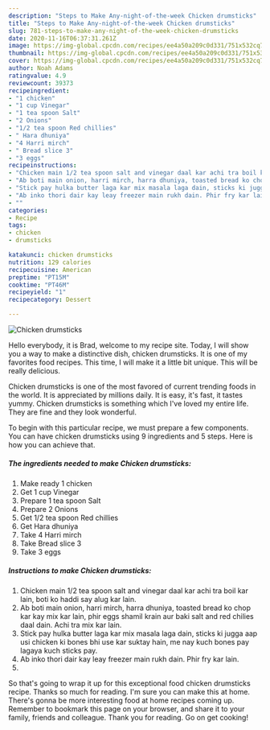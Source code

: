 ```yaml
---
description: "Steps to Make Any-night-of-the-week Chicken drumsticks"
title: "Steps to Make Any-night-of-the-week Chicken drumsticks"
slug: 781-steps-to-make-any-night-of-the-week-chicken-drumsticks
date: 2020-11-16T06:37:31.261Z
image: https://img-global.cpcdn.com/recipes/ee4a50a209c0d331/751x532cq70/chicken-drumsticks-recipe-main-photo.jpg
thumbnail: https://img-global.cpcdn.com/recipes/ee4a50a209c0d331/751x532cq70/chicken-drumsticks-recipe-main-photo.jpg
cover: https://img-global.cpcdn.com/recipes/ee4a50a209c0d331/751x532cq70/chicken-drumsticks-recipe-main-photo.jpg
author: Noah Adams
ratingvalue: 4.9
reviewcount: 39373
recipeingredient:
- "1 chicken"
- "1 cup Vinegar"
- "1 tea spoon Salt"
- "2 Onions"
- "1/2 tea spoon Red chillies"
- " Hara dhuniya"
- "4 Harri mirch"
- " Bread slice 3"
- "3 eggs"
recipeinstructions:
- "Chicken main 1/2 tea spoon salt and vinegar daal kar achi tra boil kar lain, boti ko haddi say alug kar lain."
- "Ab boti main onion, harri mirch, harra dhuniya, toasted bread ko chop kar kay mix kar lain, phir eggs shamil krain aur baki salt and red chilies daal dain. Achi tra mix kar lain."
- "Stick pay hulka butter laga kar mix masala laga dain, sticks ki jugga aap usi chicken ki bones bhi use kar suktay hain, me nay kuch bones pay lagaya kuch sticks pay."
- "Ab inko thori dair kay leay freezer main rukh dain. Phir fry kar lain."
- ""
categories:
- Recipe
tags:
- chicken
- drumsticks

katakunci: chicken drumsticks 
nutrition: 129 calories
recipecuisine: American
preptime: "PT15M"
cooktime: "PT46M"
recipeyield: "1"
recipecategory: Dessert

---
```



![Chicken drumsticks](https://img-global.cpcdn.com/recipes/ee4a50a209c0d331/751x532cq70/chicken-drumsticks-recipe-main-photo.jpg)

Hello everybody, it is Brad, welcome to my recipe site. Today, I will show you a way to make a distinctive dish, chicken drumsticks. It is one of my favorites food recipes. This time, I will make it a little bit unique. This will be really delicious.



Chicken drumsticks is one of the most favored of current trending foods in the world. It is appreciated by millions daily. It is easy, it's fast, it tastes yummy. Chicken drumsticks is something which I've loved my entire life. They are fine and they look wonderful.


To begin with this particular recipe, we must prepare a few components. You can have chicken drumsticks using 9 ingredients and 5 steps. Here is how you can achieve that.

<!--inarticleads1-->

##### The ingredients needed to make Chicken drumsticks:

1. Make ready 1 chicken
1. Get 1 cup Vinegar
1. Prepare 1 tea spoon Salt
1. Prepare 2 Onions
1. Get 1/2 tea spoon Red chillies
1. Get  Hara dhuniya
1. Take 4 Harri mirch
1. Take  Bread slice 3
1. Take 3 eggs




<!--inarticleads2-->

##### Instructions to make Chicken drumsticks:

1. Chicken main 1/2 tea spoon salt and vinegar daal kar achi tra boil kar lain, boti ko haddi say alug kar lain.
1. Ab boti main onion, harri mirch, harra dhuniya, toasted bread ko chop kar kay mix kar lain, phir eggs shamil krain aur baki salt and red chilies daal dain. Achi tra mix kar lain.
1. Stick pay hulka butter laga kar mix masala laga dain, sticks ki jugga aap usi chicken ki bones bhi use kar suktay hain, me nay kuch bones pay lagaya kuch sticks pay.
1. Ab inko thori dair kay leay freezer main rukh dain. Phir fry kar lain.
1. 




So that's going to wrap it up for this exceptional food chicken drumsticks recipe. Thanks so much for reading. I'm sure you can make this at home. There's gonna be more interesting food at home recipes coming up. Remember to bookmark this page on your browser, and share it to your family, friends and colleague. Thank you for reading. Go on get cooking!
